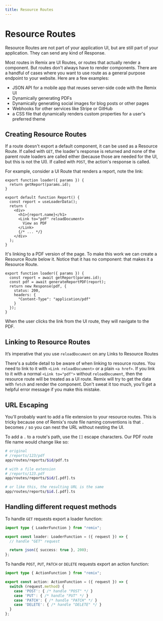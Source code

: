 ```yaml
---
title: Resource Routes
---
```


# Resource Routes

Resource Routes are not part of your application UI, but are still part of your application. They can send any kind of Response.

Most routes in Remix are UI Routes, or routes that actually render a component. But routes don't always have to render components. There are a handful of cases where you want to use route as a general purpose endpoint to your website. Here are a few examples:

- JSON API for a mobile app that reuses server-side code with the Remix UI
- Dynamically generating PDFs
- Dynamically generating social images for blog posts or other pages
- Webhooks for other services like Stripe or GitHub
- a CSS file that dynamically renders custom properties for a user's preferred theme

## Creating Resource Routes

If a route doesn't export a default component, it can be used as a Resource Route. If called with `GET`, the loader's response is returned and none of the parent route loaders are called either (because those are needed for the UI, but this is not the UI). If called with `POST`, the action's response is called.

For example, consider a UI Route that renders a report, note the link:

```tsx lines=[10-12] filename=app/routes/reports/$id.js
export function loader({ params }) {
  return getReport(params.id);
}

export default function Report() {
  const report = useLoaderData();
  return (
    <div>
      <h1>{report.name}</h1>
      <Link to="pdf" reloadDocument>
        View as PDF
      </Link>
      {/* ... */}
    </div>
  );
}
```

It's linking to a PDF version of the page. To make this work we can create a Resource Route below it. Notice that it has no component: that makes it a Resource Route.

```tsx filename=app/routes/reports/$id/pdf.ts
export function loader({ params }) {
  const report = await getReport(params.id);
  const pdf = await generateReportPDF(report);
  return new Response(pdf, {
    status: 200,
    headers: {
      "Content-Type": "application/pdf"
    }
  });
}
```

When the user clicks the link from the UI route, they will navigate to the PDF.

## Linking to Resource Routes

<docs-error>It’s imperative that you use <code>reloadDocument</code> on any Links to Resource Routes</docs-error>

There's a subtle detail to be aware of when linking to resource routes. You need to link to it with `<Link reloadDocument>` or a plain `<a href>`. If you link to it with a normal `<Link to="pdf">` without `reloadDocument`, then the resource route will be treated as a UI route. Remix will try to get the data with `fetch` and render the component. Don't sweat it too much, you'll get a helpful error message if you make this mistake.

## URL Escaping

You'll probably want to add a file extension to your resource routes. This is tricky because one of Remix's route file naming conventions is that `.` becomes `/` so you can nest the URL without nesting the UI.

To add a `.` to a route's path, use the `[]` escape characters. Our PDF route file name would change like so:

```sh
# original
# /reports/123/pdf
app/routes/reports/$id/pdf.ts

# with a file extension
# /reports/123.pdf
app/routes/reports/$id/[.pdf].ts

# or like this, the resulting URL is the same
app/routes/reports/$id.[.pdf].ts
```

## Handling different request methods

To handle `GET` requests export a loader function:

```ts
import type { LoaderFunction } from "remix";

export const loader: LoaderFunction = ({ request }) => {
  // handle "GET" request

  return json({ success: true }, 200);
};
```

To handle `POST`, `PUT`, `PATCH` or `DELETE` requests export an action function:

```ts
import type { ActionFunction } from "remix";

export const action: ActionFunction = ({ request }) => {
  switch (request.method) {
    case 'POST': { /* handle "POST" */ }
    case 'PUT': { /* handle "PUT" */ }
    case 'PATCH': { /* handle "PATCH" */ }
    case 'DELETE': { /* handle "DELETE" */ }
  }
};
```
